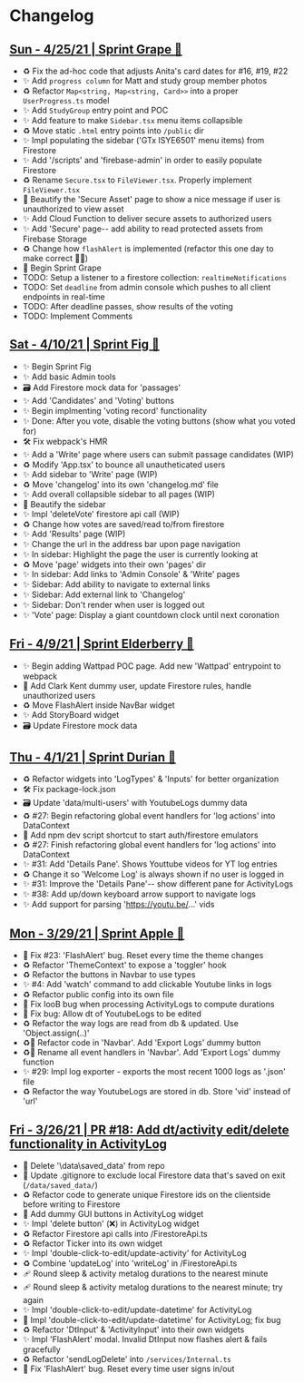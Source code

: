 # Changelog

## [Sun - 4/25/21 | Sprint Grape 🍇](https://github.com/r002/captains-log/pull/45)
- ♻️ Fix the ad-hoc code that adjusts Anita's card dates for #16, #19, #22
- ✨ Add `progress column` for Matt and study group member photos
- ♻️ Refactor `Map<string, Map<string, Card>>` into a proper `UserProgress.ts` model
- ✨ Add `StudyGroup` entry point and POC
- ✨ Add feature to make `Sidebar.tsx` menu items collapsible
- ♻️ Move static `.html` entry points into `/public` dir
- ✨ Impl populating the sidebar ('GTx ISYE6501' menu items) from Firestore
- ✨ Add '/scripts' and 'firebase-admin' in order to easily populate Firestore
- ♻️ Rename `Secure.tsx` to `FileViewer.tsx`. Properly implement `FileViewer.tsx`
- 💄 Beautify the 'Secure Asset' page to show a nice message if user is unauthorized to view asset
- ✨ Add Cloud Function to deliver secure assets to authorized users
- ✨ Add 'Secure' page-- add ability to read protected assets from Firebase Storage
- ♻️ Change how `flashAlert` is implemented (refactor this one day to make correct 🤦‍♂️)
- 🍇 Begin Sprint Grape
- TODO: Setup a listener to a firestore collection: `realtimeNotifications`
- TODO: Set `deadline` from admin console which pushes to all client endpoints in real-time
- TODO: After deadline passes, show results of the voting
- TODO: Implement Comments

## [Sat - 4/10/21 | Sprint Fig 🥝](https://github.com/r002/captains-log/pull/41)
- ✨ Begin Sprint Fig
- ✨ Add basic Admin tools
- 🗃 Add Firestore mock data for 'passages'
- ✨ Add 'Candidates' and 'Voting' buttons
- ✨ Begin implmenting 'voting record' functionality
- ✨ Done: After you vote, disable the voting buttons (show what you voted for)
- 🛠 Fix webpack's HMR
- ✨ Add a 'Write' page where users can submit passage candidates (WIP)
- ♻️ Modify 'App.tsx' to bounce all unautheticated users
- ✨ Add sidebar to 'Write' page (WIP)
- ♻️ Move 'changelog' into its own 'changelog.md' file
- ✨ Add overall collapsible sidebar to all pages (WIP)
- 💄 Beautify the sidebar
- ✨ Impl 'deleteVote' firestore api call (WIP)
- ♻️ Change how votes are saved/read to/from firestore
- ✨ Add 'Results' page (WIP)
- ✨ Change the url in the address bar upon page navigation
- ✨ In sidebar: Highlight the page the user is currently looking at
- ♻️ Move 'page' widgets into their own 'pages' dir
- ✨ In sidebar: Add links to 'Admin Console' & 'Write' pages
- ✨ Sidebar: Add ability to navigate to external links
- ✨ Sidebar: Add external link to 'Changelog'
- ✨ Sidebar: Don't render when user is logged out
- ✨ 'Vote' page: Display a giant countdown clock until next coronation

## [Fri - 4/9/21 | Sprint Elderberry 🍒](https://github.com/r002/captains-log/pull/40)
- ✨ Begin adding Wattpad POC page. Add new 'Wattpad' entrypoint to webpack
- 🛂 Add Clark Kent dummy user, update Firestore rules, handle unauthorized users
- ♻️ Move FlashAlert inside NavBar widget
- ✨ Add StoryBoard widget
- 🗃 Update Firestore mock data


## [Thu - 4/1/21 | Sprint Durian 🍈](https://github.com/r002/captains-log/pull/33)
- ♻️ Refactor widgets into 'LogTypes' & 'Inputs' for better organization</li>
- 🛠 Fix package-lock.json</li>
- 🗃 Update 'data/multi-users' with YoutubeLogs dummy data</li>
- ♻️ #27: Begin refactoring global event handlers for 'log actions' into DataContext</li>
- 🔨 Add npm dev script shortcut to start auth/firestore emulators</li>
- ♻️ #27: Finish refactoring global event handlers for 'log actions' into DataContext</li>
- ✨ #31: Add 'Details Pane'. Shows Youttube videos for YT log entries</li>
- ♻️ Change it so 'Welcome Log' is always shown if no user is logged in</li>
- ✨ #31: Improve the 'Details Pane'-- show different pane for ActivityLogs</li>
- ✨ #38: Add up/down keyboard arrow support to navigate logs</li>
- ✨ Add support for parsing 'https://youtu.be/...' vids</li>

## [Mon - 3/29/21 | Sprint Apple 🍎](https://github.com/r002/captains-log/pull/24)
- 🐞 Fix #23: 'FlashAlert' bug. Reset every time the theme changes</li>
- ♻️ Refactor 'ThemeContext' to expose a 'toggler' hook</li>
- ♻️ Refactor the buttons in Navbar to use types</li>
- ✨ #4: Add 'watch' command to add clickable Youtube links in logs</li>
- ♻️ Refactor public config into its own file</li>
- 🐞 Fix IooB bug when processing ActivityLogs to compute durations</li>
- 🐞 Fix bug: Allow dt of YoutubeLogs to be edited</li>
- ♻️ Refactor the way logs are read from db & updated. Use 'Object.assign(..)'</li>
- ♻️🤡 Refactor code in 'Navbar'. Add 'Export Logs' dummy button</li>
- ♻️🤡 Rename all event handlers in 'Navbar'. Add 'Export Logs' dummy function</li>
- ✨ #29: Impl log exporter - exports the most recent 1000 logs as '.json' file</li>
- ♻️ Refactor the way YoutubeLogs are stored in db. Store 'vid' instead of 'url'</li>

## [Fri - 3/26/21 | PR #18: Add dt/activity edit/delete functionality in ActivityLog](https://github.com/r002/captains-log/pull/18)
- 🧹 Delete '\data\saved_data' from repo</li>
- 🙈 Update .gitignore to exclude local Firestore data that's saved on exit (`/data/saved_data/`)</li>
- ♻️ Refactor code to generate unique Firestore ids on the clientside before writing to Firestore</li>
- 🤡 Add dummy GUI buttons in ActivityLog widget</li>
- ✨ Impl 'delete button' (❌) in ActivityLog widget</li>
- ♻️ Refactor Firestore api calls into /FirestoreApi.ts</li>
- ♻️ Refactor Ticker into its own widget</li>
- ✨ Impl 'double-click-to-edit/update-activity' for ActivityLog</li>
- ♻️ Combine 'updateLog' into 'writeLog' in /FirestoreApi.ts</li>
- 🩹 Round sleep & activity metalog durations to the nearest minute</li>
- 🩹 Round sleep & activity metalog durations to the nearest minute; try again</li>
- ✨ Impl 'double-click-to-edit/update-datetime' for ActivityLog</li>
- 🐞 Impl 'double-click-to-edit/update-datetime' for ActivityLog; fix bug</li>
- ♻️ Refactor 'DtInput' & 'ActivityInput' into their own widgets</li>
- ✨ Impl 'FlashAlert' modal. Invalid DtInput now flashes alert & fails gracefully</li>
- ♻️ Refactor 'sendLogDelete' into `/services/Internal.ts`</li>
- 🐞 Fix 'FlashAlert' bug. Reset every time user signs in/out</li>
